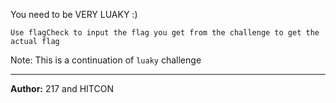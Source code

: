 You need to be VERY LUAKY :)

`Use flagCheck to input the flag you get from the challenge to get the actual flag`

Note: This is a continuation of `luaky` challenge

---
**Author:** 217 and HITCON